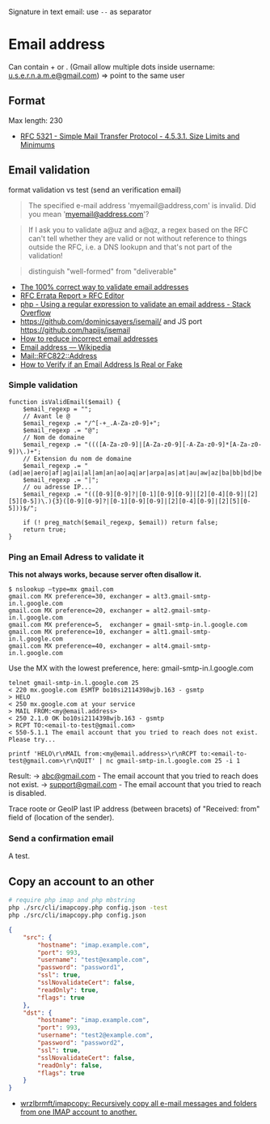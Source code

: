 Signature in text email: use `--` as separator

# Email address

Can contain + or . (Gmail allow multiple dots inside username: u.s.e.r.n.a.m.e@gmail.com) => point to the same user

## Format

Max length: 230

- [RFC 5321 - Simple Mail Transfer Protocol - 4.5.3.1.  Size Limits and Minimums](https://tools.ietf.org/html/rfc5321#section-4.5.3.1)

## Email validation

format validation vs test (send an verification email)

> The specified e-mail address 'myemail@address,com' is invalid. Did you mean 'myemail@address.com'?

> If I ask you to validate a@uz and a@qz, a regex based on the RFC can't tell whether they are valid or not without reference to things outside the RFC, i.e. a DNS lookupn and that's not part of the validation!

> distinguish "well-formed" from "deliverable"

- [The 100% correct way to validate email addresses](https://hackernoon.com/the-100-correct-way-to-validate-email-addresses-7c4818f24643)
- [RFC Errata Report » RFC Editor](http://www.rfc-editor.org/errata_search.php?rfc=3696)
- [php - Using a regular expression to validate an email address - Stack Overflow](https://stackoverflow.com/questions/201323/using-a-regular-expression-to-validate-an-email-address/532972#532972)
- https://github.com/dominicsayers/isemail/ and JS port https://github.com/hapijs/isemail
- [How to reduce incorrect email addresses](https://medium.com/@david.gilbertson/how-to-reduce-incorrect-email-addresses-df3b70cb15a9#)
- [Email address — Wikipedia](https://en.wikipedia.org/wiki/Email_address#RFC_Specification)
- [Mail::RFC822::Address](http://www.ex-parrot.com/~pdw/Mail-RFC822-Address.html)
- [How to Verify if an Email Address Is Real or Fake](http://www.labnol.org/software/verify-email-address/18220/)

### Simple validation

	function isValidEmail($email) {
	    $email_regexp = "";
	    // Avant le @
	    $email_regexp .= "/^[-+_.A-Za-z0-9]+";
	    $email_regexp .= "@";
	    // Nom de domaine
	    $email_regexp .= "((([A-Za-z0-9]|[A-Za-z0-9][-A-Za-z0-9]*[A-Za-z0-9])\.)+";
	    // Extension du nom de domaine
	    $email_regexp .= "(ad|ae|aero|af|ag|ai|al|am|an|ao|aq|ar|arpa|as|at|au|aw|az|ba|bb|bd|be|bf|bg|bh|bi|biz|bj|bm|bn|bo|br|bs|bt|bv|bw|by|bz|ca|cc|cd|cf|cg|ch|ci|ck|cl|cm|cn|co|com|coop|cr|cs|cu|cv|cx|cy|cz|de|dj|dk|dm|do|dz|ec|edu|ee|eg|eh|er|es|et|eu|fi|fj|fk|fm|fo|fr|ga|gb|gd|ge|gf|gh|gi|gl|gm|gn|gov|gp|gq|gr|gs|gt|gu|gw|gy|hk|hm|hn|hr|ht|hu|id|ie|il|in|info|int|io|iq|ir|is|it|jm|jo|jp|ke|kg|kh|ki|km|kn|kp|kr|kw|ky|kz|la|lb|lc|li|lk|lr|ls|lt|lu|lv|ly|ma|mc|md|mg|mh|mil|mk|ml|mm|mn|mo|mp|mq|mr|ms|mt|mu|museum|mv|mw|mx|my|mz|na|name|nc|ne|net|nf|ng|ni|nl|no|np|nr|nt|nu|nz|om|org|pa|pe|pf|pg|ph|pk|pl|pm|pn|pr|pro|ps|pt|pw|py|qa|re|ro|ru|rw|sa|sb|sc|sd|se|sg|sh|si|sj|sk|sl|sm|sn|so|sr|st|su|sv|sy|sz|tc|td|tf|tg|th|tj|tk|tm|tn|to|tp|tr|tt|tv|tw|tz|ua|ug|uk|um|us|uy|uz|va|vc|ve|vg|vi|vn|vu|wf|ws|ye|yt|yu|za|zm|zw)$";
	    $email_regexp .= "|";
	    // ou adresse IP...
	    $email_regexp .= "(([0-9][0-9]?|[0-1][0-9][0-9]|[2][0-4][0-9]|[2][5][0-5])\.){3}([0-9][0-9]?|[0-1][0-9][0-9]|[2][0-4][0-9]|[2][5][0-5]))$/";
		
	    if (! preg_match($email_regexp, $email)) return false;
	    return true;
	}

### Ping an Email Adress to validate it

**This not always works, because server often disallow it.**

	$ nslookup –type=mx gmail.com
	gmail.com MX preference=30, exchanger = alt3.gmail-smtp-in.l.google.com
	gmail.com MX preference=20, exchanger = alt2.gmail-smtp-in.l.google.com
	gmail.com MX preference=5,  exchanger = gmail-smtp-in.l.google.com
	gmail.com MX preference=10, exchanger = alt1.gmail-smtp-in.l.google.com
	gmail.com MX preference=40, exchanger = alt4.gmail-smtp-in.l.google.com

Use the MX with the lowest preference, here: gmail-smtp-in.l.google.com

	telnet gmail-smtp-in.l.google.com 25
	< 220 mx.google.com ESMTP bo10si2114398wjb.163 - gsmtp
	> HELO
	< 250 mx.google.com at your service
	> MAIL FROM:<my@email.address>
	< 250 2.1.0 OK bo10si2114398wjb.163 - gsmtp
	> RCPT TO:<email-to-test@gmail.com>
	< 550-5.1.1 The email account that you tried to reach does not exist. Please try...

	printf 'HELO\r\nMAIL from:<my@email.address>\r\nRCPT to:<email-to-test@gmail.com>\r\nQUIT' | nc gmail-smtp-in.l.google.com 25 -i 1

Result:
-> abc@gmail.com - The email account that you tried to reach does not exist.
-> support@gmail.com - The email account that you tried to reach is disabled.

Trace roote or GeoIP last IP address (between bracets) of "Received: from" field of (location of the sender).

### Send a confirmation email

A test.

## Copy an account to an other

```sh
# require php imap and php mbstring
php ./src/cli/imapcopy.php config.json -test
php ./src/cli/imapcopy.php config.json
```

```json
{
    "src": {
        "hostname": "imap.example.com",
        "port": 993,
        "username": "test@example.com",
        "password": "password1",
        "ssl": true,
        "sslNovalidateCert": false,
        "readOnly": true,
        "flags": true
    },
    "dst": {
        "hostname": "imap.example.com",
        "port": 993,
        "username": "test2@example.com",
        "password": "password2",
        "ssl": true,
        "sslNovalidateCert": false,
        "readOnly": false,
        "flags": true
    }
}
```

- [wrzlbrmft/imapcopy: Recursively copy all e-mail messages and folders from one IMAP account to another.](https://github.com/wrzlbrmft/imapcopy)
